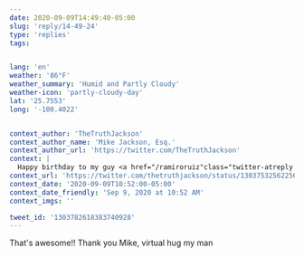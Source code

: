 ```yaml
---
date: 2020-09-09T14:49:40-05:00
slug: 'reply/14-49-24'
type: 'replies'
tags:


lang: 'en'
weather: '86°F'
weather_summary: 'Humid and Partly Cloudy'
weather-icon: 'partly-cloudy-day'
lat: '25.7553'
long: '-100.4022'


context_author: 'TheTruthJackson'
context_author_name: 'Mike Jackson, Esq.'
context_author_url: 'https://twitter.com/TheTruthJackson'
context: |
  Happy birthday to my guy <a href="/ramiroruiz"class="twitter-atreply dir-ltr"dir="ltr"data-mentioned-user-id="16877472"data-screenname="ramiroruiz">@ramiroruiz</a>. Here&#39;s a shot from his first amateur <a href="/hashtag/MMA?src=hash"data-query-source="hashtag_click"class="twitter-hashtag dir-ltr"dir="ltr">#MMA</a> fight from 2013. <a href="https://t.co/lub3QrszQy"data-pre-embedded="true"rel="nofollow"data-entity-id="1303752245989736448"dir="ltr"data-url="https://twitter.com/TheTruthJackson/status/1303753256225603585/photo/1"data-tco-id="lub3QrszQy"class="twitter_external_link dir-ltr tco-link has-expanded-path"target="_top"data-expanded-path="/TheTruthJackson/status/1303753256225603585/photo/1">pic.twitter.com/lub3QrszQy</a>
context_url: 'https://twitter.com/thetruthjackson/status/1303753256225603585?s=12'
context_date: '2020-09-09T10:52:00-05:00'
context_date_friendly: 'Sep 9, 2020 at 10:52 AM'
context_imgs: ''

tweet_id: '1303782618383740928'
---
```

That's awesome!! Thank you Mike, virtual hug my man